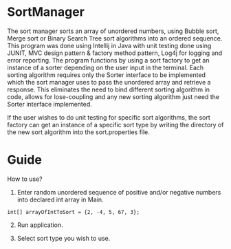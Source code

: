 # SortManager

The sort manager sorts an array of unordered numbers, using Bubble sort, Merge sort or Binary Search Tree sort algorithms into an ordered sequence. This program was done using Intellij in Java with unit testing done using JUNIT, MVC design pattern & factory method pattern, Log4j for logging and error reporting. The program functions by using a sort factory to get an instance of a sorter depending on the user input in the terminal. Each sorting algorithm requires only the Sorter interface to be implemented which the sort manager uses to pass the unordered array and retrieve a response. This eliminates the need to bind different sorting algorithm in code, allows for lose-coupling and any new sorting algorithm just need the Sorter interface implemented.

If the user wishes to do unit testing for specific sort algorithms, the sort factory can get an instance of a specific sort type by writing the directory of the new sort algorithm into the sort.properties file.



# Guide

How to use?

1. Enter random unordered sequence of positive and/or negative numbers into declared int array in Main.

  `int[] arrayOfIntToSort = {2, -4, 5, 67, 3};`
  
2. Run application.

3. Select sort type you wish to use.




